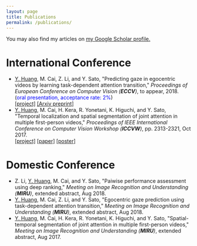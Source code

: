 ```yaml
---
layout: page
title: Publications
permalink: /publications/
---
```


You may also find my articles on <u><a href="https://scholar.google.com/citations?user=RU8gNcgAAAAJ&hl=en">
my Google Scholar profile</a>.</u>

International Conference
======
* <u>Y. Huang</u>, M. Cai, Z. Li, and Y. Sato, &quot;Predicting gaze in egocentric videos by learning task-dependent attention transition,&quot; <i>Proceedings of European Conference on Computer Vision (**ECCV**)</i>, to appear, 2018. (<font color="blue">oral presentation, acceptance rate: 2%</font>)  
[[project]](https://cai-mj.github.io/project/egocentric_gaze_prediction)
[[Arxiv preprint]](/files/HCLS_eccv_arxiv2018.pdf)
* <u>Y. Huang</u>, M. Cai, H. Kera, R. Yonetani, K. Higuchi, and Y. Sato, &quot;Temporal localization and spatial segmentation of joint attention in multiple first-person videos,&quot; <i>Proceedings of IEEE International Conference on Computer Vision Workshop (**ICCVW**)</i>, pp. 2313-2321, Oct 2017.  
[[project]](https://cai-mj.github.io/project/joint_attention_discovery)
[[paper]](/files/HC_ICCVW2017.pdf)
[[poster]](/files/HC_ICCVW2017_poster.pdf)

Domestic Conference
======
* Z. Li, <u>Y. Huang</u>, M. Cai, and Y. Sato, &quot;Paiwise performance assessment using deep ranking,&quot; <i>Meeting on Image Recognition and Understanding (**MIRU**)</i>, extended abstract, Aug 2018.
* <u>Y. Huang</u>, M. Cai, Z. Li, and Y. Sato, &quot;Egocentric gaze prediction using task-dependent attention transition,&quot; <i>Meeting on Image Recognition and Understanding (**MIRU**)</i>, extended abstract, Aug 2018.
* <u>Y. Huang</u>, M. Cai, H. Kera, R. Yonetani, K. Higuchi, and Y. Sato, &quot;Spatial-temporal segmentation of joint attention in multiple first-person videos,&quot; <i>Meeting on Image Recognition and Understanding (**MIRU**)</i>, extended abstract, Aug 2017.
